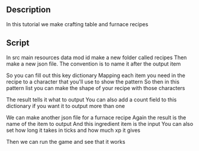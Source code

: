 ## Description

In this tutorial we make crafting table and furnace recipes

## Script

In src main resources data mod id make a new folder called recipes 
Then make a new json file. The convention is to name it after the output item

So you can fill out this key dictionary 
Mapping each item you need in the recipe to a character that you'll use to show the pattern
So then in this pattern list you can make the shape of your recipe with those characters 

The result tells it what to output
You can also add a count field to this dictionary if you want it to output more than one

We can make another json file for a furnace recipe 
Again the result is the name of the item to output
And this ingredient item is the input 
You can also set how long it takes in ticks and how much xp it gives 

Then we can run the game and see that it works  